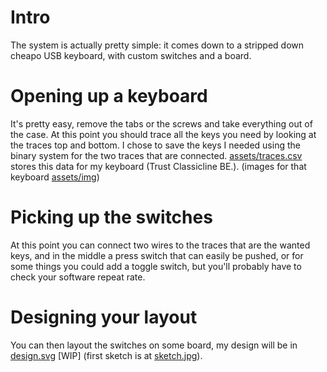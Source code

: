 # Intro

The system is actually pretty simple: it comes down to a stripped down cheapo USB keyboard, with custom switches and a board.

# Opening up a keyboard

It's pretty easy, remove the tabs or the screws and take everything out of the case. At this point you should trace all the keys you need by looking at the traces top and bottom. I chose to save the keys I needed using the binary system for the two traces that are connected. [assets/traces.csv](assets/traces.csv) stores this data for my keyboard (Trust Classicline BE.). (images for that keyboard [assets/img](assets/img))

# Picking up the switches

At this point you can connect two wires to the traces that are the wanted keys, and in the middle a press switch that can easily be pushed, or for some things you could add a toggle switch, but you'll probably have to check your software repeat rate.

# Designing your layout

You can then layout the switches on some board, my design will be in [design.svg](design.svg) [WIP] (first sketch is at [sketch.jpg](assets/img/sketch.jpg)).